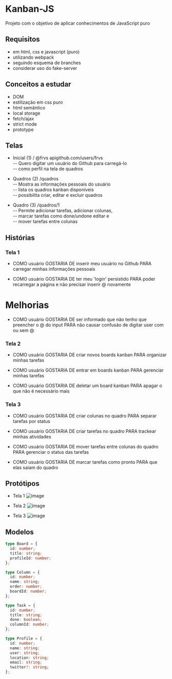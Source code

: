 # Kanban-JS

Projeto com o objetivo de aplicar conhecimentos de JavaScript puro

## Requisitos

- em html, css e javascript (puro)
- utilizando webpack
- seguindo esquema de branches
- considerar uso do fake-server

## Conceitos a estudar

- DOM
- estilização em css puro
- html semântico
- local storage
- fetch/ajax
- strict mode
- prototype

## Telas

- Inicial (1) / @frvs apigithub.com/users/frvs  
  -- Quero digitar um usuário do Github para carregá-lo  
  -- como perfil na tela de quadros

- Quadros (2) /quadros  
  -- Mostra as informações pessoais do usuário  
  -- lista os quadros kanban disponíveis  
  -- possibilita criar, editar e excluir quadros

- Quadro (3) /quadros/1  
  -- Permite adicionar tarefas, adicionar colunas,  
  -- marcar tarefas como done/undone editar e  
  -- mover tarefas entre colunas

## Histórias

### Tela 1

- COMO usuário
  GOSTARIA DE inserir meu usuário no Github
  PARA carregar minhas informações pessoais

- COMO usuário
  GOSTARIA DE ter meu 'login' persistido
  PARA poder recarregar a página e não precisar inserir @ novamente

# Melhorias

- COMO usuário
  GOSTARIA DE ser informado que não tenho que preencher o @ do input
  PARA não causar confusão de digitar user com ou sem @

### Tela 2

- COMO usuário
  GOSTARIA DE criar novos boards kanban
  PARA organizar minhas tarefas

- COMO usuário
  GOSTARIA DE entrar em boards kanban
  PARA gerenciar minhas tarefas

- COMO usuário
  GOSTARIA DE deletar um board kanban
  PARA apagar o que não é necessário mais

### Tela 3

- COMO usuário
  GOSTARIA DE criar colunas no quadro
  PARA separar tarefas por status

- COMO usuário
  GOSTARIA DE criar tarefas no quadro
  PARA trackear minhas atividades

- COMO usuário
  GOSTARIA DE mover tarefas entre colunas do quadro
  PARA gerenciar o status das tarefas

- COMO usuário
  GOSTARIA DE marcar tarefas como pronto
  PARA que elas saiam do quadro

## Protótipos

- Tela 1
  ![image](https://user-images.githubusercontent.com/38838958/128950489-beb8749b-452e-4a20-9b6d-41d924d1b8f0.png)

- Tela 2
  ![image](https://user-images.githubusercontent.com/38838958/128950927-bdddc133-7191-462f-8d9f-eccfa34eb426.png)

- Tela 3
  ![image](https://user-images.githubusercontent.com/38838958/128951216-8ef53f38-2bba-4189-b32b-36ea66243244.png)

## Modelos

```typescript
type Board = {
  id: number;
  title: string;
  profileId: number;
};

type Column = {
  id: number;
  name: string;
  order: number;
  boardId: number;
};

type Task = {
  id: number;
  title: string;
  done: boolean;
  columnId: number;
};

type Profile = {
  id: number;
  name: string;
  user: string;
  location: string;
  email: string;
  twitter?: string;
};
```
